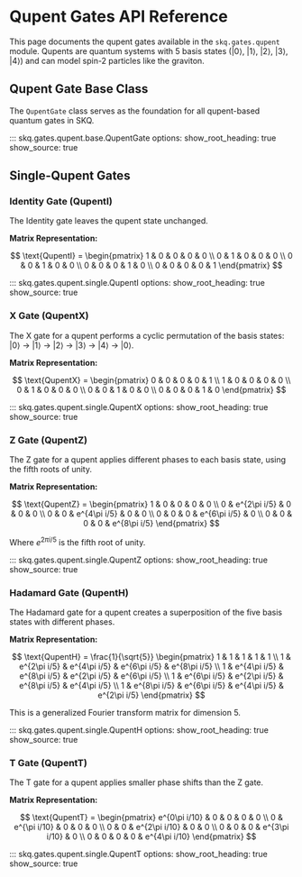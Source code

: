 # Qupent Gates API Reference

This page documents the qupent gates available in the `skq.gates.qupent` module. Qupents are quantum systems with 5 basis states (|0⟩, |1⟩, |2⟩, |3⟩, |4⟩) and can model spin-2 particles like the graviton.

## Qupent Gate Base Class

The `QupentGate` class serves as the foundation for all qupent-based quantum gates in SKQ.

::: skq.gates.qupent.base.QupentGate
    options:
      show_root_heading: true
      show_source: true

## Single-Qupent Gates

### Identity Gate (QupentI)

The Identity gate leaves the qupent state unchanged.

**Matrix Representation:**

$$
\text{QupentI} = \begin{pmatrix}
1 & 0 & 0 & 0 & 0 \\
0 & 1 & 0 & 0 & 0 \\
0 & 0 & 1 & 0 & 0 \\
0 & 0 & 0 & 1 & 0 \\
0 & 0 & 0 & 0 & 1
\end{pmatrix}
$$

::: skq.gates.qupent.single.QupentI
    options:
      show_root_heading: true
      show_source: true

### X Gate (QupentX)

The X gate for a qupent performs a cyclic permutation of the basis states: |0⟩ → |1⟩ → |2⟩ → |3⟩ → |4⟩ → |0⟩.

**Matrix Representation:**

$$
\text{QupentX} = \begin{pmatrix}
0 & 0 & 0 & 0 & 1 \\
1 & 0 & 0 & 0 & 0 \\
0 & 1 & 0 & 0 & 0 \\
0 & 0 & 1 & 0 & 0 \\
0 & 0 & 0 & 1 & 0
\end{pmatrix}
$$

::: skq.gates.qupent.single.QupentX
    options:
      show_root_heading: true
      show_source: true

### Z Gate (QupentZ)

The Z gate for a qupent applies different phases to each basis state, using the fifth roots of unity.

**Matrix Representation:**

$$
\text{QupentZ} = \begin{pmatrix}
1 & 0 & 0 & 0 & 0 \\
0 & e^{2\pi i/5} & 0 & 0 & 0 \\
0 & 0 & e^{4\pi i/5} & 0 & 0 \\
0 & 0 & 0 & e^{6\pi i/5} & 0 \\
0 & 0 & 0 & 0 & e^{8\pi i/5}
\end{pmatrix}
$$

Where $e^{2\pi i/5}$ is the fifth root of unity.

::: skq.gates.qupent.single.QupentZ
    options:
      show_root_heading: true
      show_source: true

### Hadamard Gate (QupentH)

The Hadamard gate for a qupent creates a superposition of the five basis states with different phases.

**Matrix Representation:**

$$
\text{QupentH} = \frac{1}{\sqrt{5}} \begin{pmatrix}
1 & 1 & 1 & 1 & 1 \\
1 & e^{2\pi i/5} & e^{4\pi i/5} & e^{6\pi i/5} & e^{8\pi i/5} \\
1 & e^{4\pi i/5} & e^{8\pi i/5} & e^{2\pi i/5} & e^{6\pi i/5} \\
1 & e^{6\pi i/5} & e^{2\pi i/5} & e^{8\pi i/5} & e^{4\pi i/5} \\
1 & e^{8\pi i/5} & e^{6\pi i/5} & e^{4\pi i/5} & e^{2\pi i/5}
\end{pmatrix}
$$

This is a generalized Fourier transform matrix for dimension 5.

::: skq.gates.qupent.single.QupentH
    options:
      show_root_heading: true
      show_source: true

### T Gate (QupentT)

The T gate for a qupent applies smaller phase shifts than the Z gate.

**Matrix Representation:**

$$
\text{QupentT} = \begin{pmatrix}
e^{0\pi i/10} & 0 & 0 & 0 & 0 \\
0 & e^{\pi i/10} & 0 & 0 & 0 \\
0 & 0 & e^{2\pi i/10} & 0 & 0 \\
0 & 0 & 0 & e^{3\pi i/10} & 0 \\
0 & 0 & 0 & 0 & e^{4\pi i/10}
\end{pmatrix}
$$

::: skq.gates.qupent.single.QupentT
    options:
      show_root_heading: true
      show_source: true 